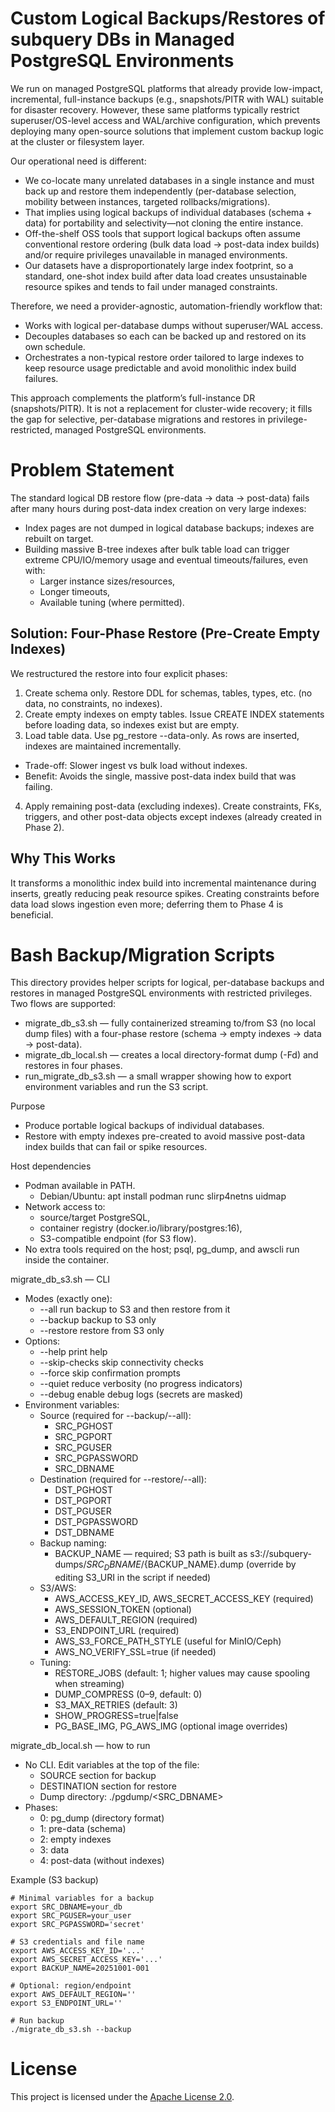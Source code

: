 # Custom Logical Backups/Restores of subquery DBs in Managed PostgreSQL Environments

We run on managed PostgreSQL platforms that already provide low-impact, incremental, full-instance backups (e.g., snapshots/PITR with WAL) suitable for disaster recovery. However, these same platforms typically restrict superuser/OS-level access and WAL/archive configuration, which prevents deploying many open-source solutions that implement custom backup logic at the cluster or filesystem layer.

Our operational need is different:
* We co-locate many unrelated databases in a single instance and must back up and restore them independently (per-database selection, mobility between instances, targeted rollbacks/migrations).
* That implies using logical backups of individual databases (schema + data) for portability and selectivity—not cloning the entire instance.
* Off-the-shelf OSS tools that support logical backups often assume conventional restore ordering (bulk data load → post-data index builds) and/or require privileges unavailable in managed environments.
* Our datasets have a disproportionately large index footprint, so a standard, one-shot index build after data load creates unsustainable resource spikes and tends to fail under managed constraints.

Therefore, we need a provider-agnostic, automation-friendly workflow that:
* Works with logical per-database dumps without superuser/WAL access.
* Decouples databases so each can be backed up and restored on its own schedule.
* Orchestrates a non-typical restore order tailored to large indexes to keep resource usage predictable and avoid monolithic index build failures.

This approach complements the platform’s full-instance DR (snapshots/PITR). It is not a replacement for cluster-wide recovery; it fills the gap for selective, per-database migrations and restores in privilege-restricted, managed PostgreSQL environments.

# Problem Statement

The standard logical DB restore flow (pre-data → data → post-data) fails after many hours during post-data index creation on very large indexes:
* Index pages are not dumped in logical database backups; indexes are rebuilt on target.
* Building massive B-tree indexes after bulk table load can trigger extreme CPU/IO/memory usage and eventual timeouts/failures, even with:
  * Larger instance sizes/resources,
  * Longer timeouts,
  * Available tuning (where permitted).

## Solution: Four-Phase Restore (Pre-Create Empty Indexes)

We restructured the restore into four explicit phases:
1. Create schema only. Restore DDL for schemas, tables, types, etc. (no data, no constraints, no indexes).
2. Create empty indexes on empty tables. Issue CREATE INDEX statements before loading data, so indexes exist but are empty.
3. Load table data. Use pg_restore --data-only. As rows are inserted, indexes are maintained incrementally.
  * Trade-off: Slower ingest vs bulk load without indexes.
  * Benefit: Avoids the single, massive post-data index build that was failing.
4. Apply remaining post-data (excluding indexes). Create constraints, FKs, triggers, and other post-data objects except indexes (already created in Phase 2).

## Why This Works

It transforms a monolithic index build into incremental maintenance during inserts, greatly reducing peak resource spikes.
Creating constraints before data load slows ingestion even more; deferring them to Phase 4 is beneficial.

# Bash Backup/Migration Scripts

This directory provides helper scripts for logical, per-database backups and restores in managed PostgreSQL environments with restricted privileges. Two flows are supported:
- migrate_db_s3.sh — fully containerized streaming to/from S3 (no local dump files) with a four-phase restore (schema → empty indexes → data → post-data).
- migrate_db_local.sh — creates a local directory-format dump (-Fd) and restores in four phases.
- run_migrate_db_s3.sh — a small wrapper showing how to export environment variables and run the S3 script.

Purpose
- Produce portable logical backups of individual databases.
- Restore with empty indexes pre-created to avoid massive post-data index builds that can fail or spike resources.

Host dependencies
- Podman available in PATH.
  - Debian/Ubuntu: apt install podman runc slirp4netns uidmap
- Network access to:
  - source/target PostgreSQL,
  - container registry (docker.io/library/postgres:16),
  - S3-compatible endpoint (for S3 flow).
- No extra tools required on the host; psql, pg_dump, and awscli run inside the container.

migrate_db_s3.sh — CLI
- Modes (exactly one):
  - --all       run backup to S3 and then restore from it
  - --backup    backup to S3 only
  - --restore   restore from S3 only
- Options:
  - --help        print help
  - --skip-checks skip connectivity checks
  - --force       skip confirmation prompts
  - --quiet       reduce verbosity (no progress indicators)
  - --debug       enable debug logs (secrets are masked)
- Environment variables:
  - Source (required for --backup/--all):
    - SRC_PGHOST
    - SRC_PGPORT
    - SRC_PGUSER
    - SRC_PGPASSWORD
    - SRC_DBNAME
  - Destination (required for --restore/--all):
    - DST_PGHOST
    - DST_PGPORT
    - DST_PGUSER
    - DST_PGPASSWORD
    - DST_DBNAME
  - Backup naming:
    - BACKUP_NAME — required; S3 path is built as s3://subquery-dumps/${SRC_DBNAME}/${BACKUP_NAME}.dump (override by editing S3_URI in the script if needed)
  - S3/AWS:
    - AWS_ACCESS_KEY_ID, AWS_SECRET_ACCESS_KEY (required)
    - AWS_SESSION_TOKEN (optional)
    - AWS_DEFAULT_REGION (required)
    - S3_ENDPOINT_URL (required)
    - AWS_S3_FORCE_PATH_STYLE (useful for MinIO/Ceph)
    - AWS_NO_VERIFY_SSL=true (if needed)
  - Tuning:
    - RESTORE_JOBS (default: 1; higher values may cause spooling when streaming)
    - DUMP_COMPRESS (0–9, default: 0)
    - S3_MAX_RETRIES (default: 3)
    - SHOW_PROGRESS=true|false
    - PG_BASE_IMG, PG_AWS_IMG (optional image overrides)

migrate_db_local.sh — how to run
- No CLI. Edit variables at the top of the file:
  - SOURCE section for backup
  - DESTINATION section for restore
  - Dump directory: ./pgdump/<SRC_DBNAME>
- Phases:
  - 0: pg_dump (directory format)
  - 1: pre-data (schema)
  - 2: empty indexes
  - 3: data
  - 4: post-data (without indexes)

Example (S3 backup)
```/dev/null/example.sh#L1-20
# Minimal variables for a backup
export SRC_DBNAME=your_db
export SRC_PGUSER=your_user
export SRC_PGPASSWORD='secret'

# S3 credentials and file name
export AWS_ACCESS_KEY_ID='...'
export AWS_SECRET_ACCESS_KEY='...'
export BACKUP_NAME=20251001-001

# Optional: region/endpoint
export AWS_DEFAULT_REGION=''
export S3_ENDPOINT_URL=''

# Run backup
./migrate_db_s3.sh --backup
```

# License

This project is licensed under the [Apache License 2.0](../LICENSE).